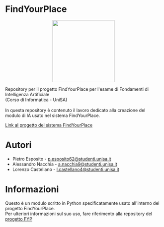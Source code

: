 # FindYourPlace
<p align="center">
  <img width="200" src="https://github.com/Pietro1377/FindYourPlace_IS/assets/145977055/58143a00-a556-4cd0-9471-35ebb1a24edd">
</p>
Repository per il progetto FindYourPlace per l'esame di Fondamenti di Intelligenza Artificiale <br>(Corso di Informatica - UniSA)<br><br>
In questa repository è contenuto il lavoro dedicato alla creazione del modulo di IA usato nel sistema FindYourPlace.<br>
<p><a href="https://github.com/Pietro1377/FindYourPlace_IS">Link al progetto del sistema FindYourPlace</a></p>

# Autori
+ Pietro Esposito - p.esposito62@studenti.unisa.it
+ Alessandro Nacchia - a.nacchia9@studenti.unisa.it
+ Lorenzo Castellano - l.castellano4@studenti.unisa.it

# Informazioni
Questo è un modulo scritto in Python specificatamente usato all'interno del progetto FindYourPlace.<br>
Per ulteriori informazioni sul suo uso, fare riferimento alla repository del [progetto FYP](https://github.com/FireLion137/FindYourPlace_IS)
